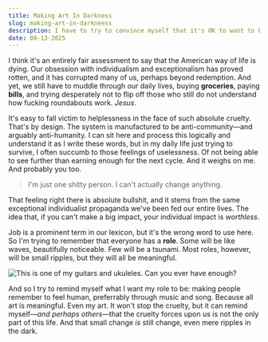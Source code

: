 ```yaml
---
title: Making Art In Darkness
slug: making-art-in-darkneess
description: I have to try to convince myself that it's OK to want to be creative.
date: 08-13-2025
---
```

I think it's an entirely fair assessment to say that the American way of life is dying. Our obsession with individualism and exceptionalism has proved rotten, and it has corrupted many of us, perhaps beyond redemption. And yet, we still have to muddle through our daily lives, buying **groceries**, paying **bills**, and trying desperately not to flip off those who still do not understand how fucking roundabouts work. *Jesus*.

It's easy to fall victim to helplessness in the face of such absolute cruelty. That's by design. The system is manufactured to be anti-community—and arguably anti-humanity. I can sit here and process this logically and understand it as I write these words, but in my daily life just trying to survive, I often succumb to those feelings of uselessness. Of not being able to see further than earning enough for the next cycle. And it weighs on me. And probably you too.

> I'm just one shitty person. I can't actually change anything.

That feeling right there is absolute bullshit, and it stems from the same exceptional individualist propaganda we've been fed our entire lives. The idea that, if you can't make a big impact, your individual impact is *worthless*. 

Job is a prominent term in our lexicon, but it's the wrong word to use here. So I'm trying to remember that everyone has a **role**. Some will be like waves, beautifully noticeable. Few will be a tsunami. Most roles, however, will be small ripples, but they will all be meaningful.

![This is one of my guitars and ukuleles. Can you ever have enough?](https://spencersokol.com/assets/guitar-and-uke.webp#border)

And so I try to remind myself what I want my role to be: making people remember to feel human, preferrably through music and song. Because all art is meaningful. Even my art. It won't stop the cruelty, but it can remind myself—*and perhaps others*—that the cruelty forces upon us is not the only part of this life. And that small change *is* still change, even mere ripples in the dark.